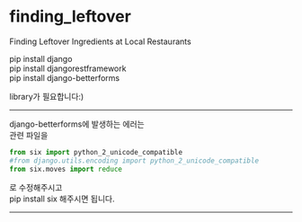 # finding_leftover
Finding Leftover Ingredients at Local Restaurants


pip install django <br>
pip install djangorestframework <br>
pip install django-betterforms

library가 필요합니다:)
***
django-betterforms에 발생하는 에러는 <br>
관련 파일을<br>
```python
from six import python_2_unicode_compatible
#from django.utils.encoding import python_2_unicode_compatible
from six.moves import reduce
```
로 수정해주시고 <br>
pip install six 해주시면 됩니다.<br>
***



